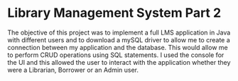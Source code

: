 # Library Management System Part 2

The objective of this project was to implement a full LMS application in Java with different users and to download a mySQL driver to allow me to create a connection between my application and the database. This would allow me to perform CRUD operations using SQL statements. I used the console for the UI and this allowed the user to interact with the application whether they were a Librarian, Borrower or an Admin user. 
